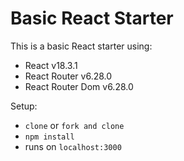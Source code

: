 # Basic React Starter

This is a basic React starter using:
- React v18.3.1
- React Router v6.28.0
- React Router Dom v6.28.0

Setup:

- `clone` or `fork and clone`
- `npm install`
- runs on `localhost:3000`